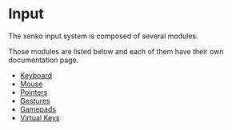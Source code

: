 <div class="doc-incomplete"/>

# Input 

The xenko input system is composed of several modules.

Those modules are listed below and each of them have their own documentation page.

- [Keyboard](keyboard.md)
- [Mouse](mouse.md)
- [Pointers](pointers.md)
- [Gestures](gestures.md)
- [Gamepads](gamepads.md)
- [Virtual Keys](virtual-keys.md)

